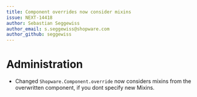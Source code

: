 ```yaml
---
title: Component overrides now consider mixins
issue: NEXT-14418
author: Sebastian Seggewiss
author_email: s.seggewiss@shopware.com 
author_github: seggewiss
---
```

# Administration
* Changed `Shopware.Component.override` now considers mixins from the overwritten component, if you dont specify new Mixins.
